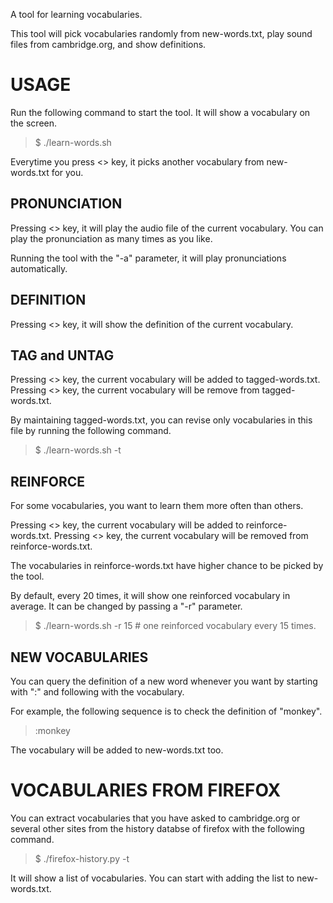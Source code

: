 A tool for learning vocabularies.

This tool will pick vocabularies randomly from new-words.txt, play
sound files from cambridge.org, and show definitions.

# USAGE

Run the following command to start the tool.  It will show a
vocabulary on the screen.

> $ ./learn-words.sh

Everytime you press <<ENTER>> key, it picks another vocabulary from
new-words.txt for you.

## PRONUNCIATION

Pressing <<a>> key, it will play the audio file of the current
vocabulary.  You can play the pronunciation as many times as you like.

Running the tool with the "-a" parameter, it will play pronunciations
automatically.

## DEFINITION

Pressing <<d>> key, it will show the definition of the current
vocabulary.

## TAG and UNTAG

Pressing <<t>> key, the current vocabulary will be added to tagged-words.txt.
Pressing <<T>> key, the current vocabulary will be remove from tagged-words.txt.

By maintaining tagged-words.txt, you can revise only vocabularies in
this file by running the following command.

> $ ./learn-words.sh -t

## REINFORCE

For some vocabularies, you want to learn them more often than others.

Pressing <<r>> key, the current vocabulary will be added to reinforce-words.txt.
Pressing <<T>> key, the current vocabulary will be removed from reinforce-words.txt.

The vocabularies in reinforce-words.txt have higher chance to be picked by the tool.

By default, every 20 times, it will show one reinforced vocabulary in average.
It can be changed by passing a "-r" parameter.

> $ ./learn-words.sh -r 15  # one reinforced vocabulary every 15 times.

## NEW VOCABULARIES

You can query the definition of a new word whenever you want by
starting with ":" and following with the vocabulary.

For example, the following sequence is to check the definition of "monkey".

> :monkey

The vocabulary will be added to new-words.txt too.

# VOCABULARIES FROM FIREFOX

You can extract vocabularies that you have asked to cambridge.org or
several other sites from the history databse of firefox with the
following command.

> $ ./firefox-history.py -t

It will show a list of vocabularies.  You can start with adding the
list to new-words.txt.
